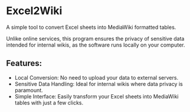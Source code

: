 # Excel2Wiki

A simple tool to convert Excel sheets into MediaWiki formatted tables.

Unlike online services, this program ensures the privacy of sensitive data intended for internal wikis, as the software runs locally on your computer.

## Features:

* Local Conversion: No need to upload your data to external servers.
* Sensitive Data Handling: Ideal for internal wikis where data privacy is paramount.
* Simple Interface: Easily transform your Excel sheets into MediaWiki tables with just a few clicks.